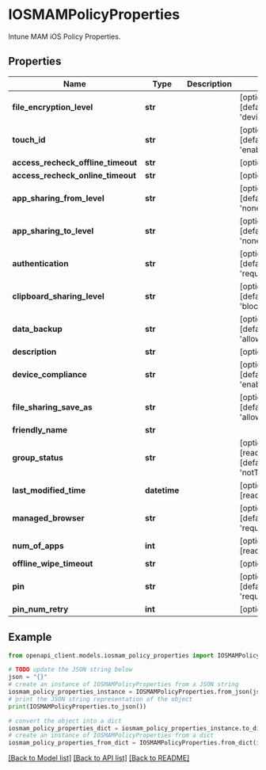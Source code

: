 # IOSMAMPolicyProperties

Intune MAM iOS Policy Properties.

## Properties

Name | Type | Description | Notes
------------ | ------------- | ------------- | -------------
**file_encryption_level** | **str** |  | [optional] [default to 'deviceLocked']
**touch_id** | **str** |  | [optional] [default to 'enable']
**access_recheck_offline_timeout** | **str** |  | [optional] 
**access_recheck_online_timeout** | **str** |  | [optional] 
**app_sharing_from_level** | **str** |  | [optional] [default to 'none']
**app_sharing_to_level** | **str** |  | [optional] [default to 'none']
**authentication** | **str** |  | [optional] [default to 'required']
**clipboard_sharing_level** | **str** |  | [optional] [default to 'blocked']
**data_backup** | **str** |  | [optional] [default to 'allow']
**description** | **str** |  | [optional] 
**device_compliance** | **str** |  | [optional] [default to 'enable']
**file_sharing_save_as** | **str** |  | [optional] [default to 'allow']
**friendly_name** | **str** |  | 
**group_status** | **str** |  | [optional] [readonly] [default to 'notTargeted']
**last_modified_time** | **datetime** |  | [optional] [readonly] 
**managed_browser** | **str** |  | [optional] [default to 'required']
**num_of_apps** | **int** |  | [optional] [readonly] 
**offline_wipe_timeout** | **str** |  | [optional] 
**pin** | **str** |  | [optional] [default to 'required']
**pin_num_retry** | **int** |  | [optional] 

## Example

```python
from openapi_client.models.iosmam_policy_properties import IOSMAMPolicyProperties

# TODO update the JSON string below
json = "{}"
# create an instance of IOSMAMPolicyProperties from a JSON string
iosmam_policy_properties_instance = IOSMAMPolicyProperties.from_json(json)
# print the JSON string representation of the object
print(IOSMAMPolicyProperties.to_json())

# convert the object into a dict
iosmam_policy_properties_dict = iosmam_policy_properties_instance.to_dict()
# create an instance of IOSMAMPolicyProperties from a dict
iosmam_policy_properties_from_dict = IOSMAMPolicyProperties.from_dict(iosmam_policy_properties_dict)
```
[[Back to Model list]](../README.md#documentation-for-models) [[Back to API list]](../README.md#documentation-for-api-endpoints) [[Back to README]](../README.md)


